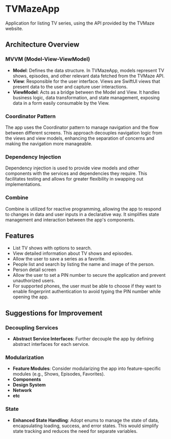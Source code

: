 # TVMazeApp
Application for listing TV series, using the API provided by the TVMaze website.

## Architecture Overview

### MVVM (Model-View-ViewModel)

- **Model**: Defines the data structure. In TVMazeApp, models represent TV shows, episodes, and other relevant data fetched from the TVMaze API.
- **View**: Responsible for the user interface. Views are SwiftUI views that present data to the user and capture user interactions.
- **ViewModel**: Acts as a bridge between the Model and View. It handles business logic, data transformation, and state management, exposing data in a form easily consumable by the View.

### Coordinator Pattern

The app uses the Coordinator pattern to manage navigation and the flow between different screens. This approach decouples navigation logic from the views and view models, enhancing the separation of concerns and making the navigation more manageable.

### Dependency Injection

Dependency injection is used to provide view models and other components with the services and dependencies they require. This facilitates testing and allows for greater flexibility in swapping out implementations.

### Combine

Combine is utilized for reactive programming, allowing the app to respond to changes in data and user inputs in a declarative way. It simplifies state management and interaction between the app's components.

## Features

- List TV shows with options to search.
- View detailed information about TV shows and episodes.
- Allow the user to save a series as a favorite.
- People list and search by listing the name and image of the person.
- Person detail screen
- Allow the user to set a PIN number to secure the application and prevent unauthorized users.
- For supported phones, the user must be able to choose if they want to enable fingerprint authentication to avoid typing the PIN number while opening the app.


## Suggestions for Improvement

### Decoupling Services

- **Abstract Service Interfaces**: Further decouple the app by defining abstract interfaces for each service.

### Modularization

- **Feature Modules**: Consider modularizing the app into feature-specific modules (e.g., Shows, Episodes, Favorites).
- **Components**
- **Design System**
- **Network**
- **etc**

### State

- **Enhanced State Handling**: Adopt enums to manage the state of data, encapsulating loading, success, and error states. This would simplify state tracking and reduces the need for separate variables.


